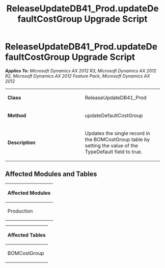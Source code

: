 ﻿---
title: ReleaseUpdateDB41_Prod.updateDefaultCostGroup Upgrade Script
TOCTitle: ReleaseUpdateDB41_Prod.updateDefaultCostGroup Upgrade Script
ms:assetid: abcd398d-eb18-51f3-0416-83602debfa07
ms:mtpsurl: https://msdn.microsoft.com/en-us/library/JJ686477(v=AX.60)
ms:contentKeyID: 49710432
ms.date: 05/18/2015
mtps_version: v=AX.60
---

# ReleaseUpdateDB41\_Prod.updateDefaultCostGroup Upgrade Script 


_**Applies To:** Microsoft Dynamics AX 2012 R3, Microsoft Dynamics AX 2012 R2, Microsoft Dynamics AX 2012 Feature Pack, Microsoft Dynamics AX 2012_

<table>
<colgroup>
<col style="width: 50%" />
<col style="width: 50%" />
</colgroup>
<tbody>
<tr class="odd">
<td><p><strong>Class</strong></p></td>
<td><p>ReleaseUpdateDB41_Prod</p></td>
</tr>
<tr class="even">
<td><p><strong>Method</strong></p></td>
<td><p>updateDefaultCostGroup</p></td>
</tr>
<tr class="odd">
<td><p><strong>Description</strong></p></td>
<td><p>Updates the single record in the BOMCostGroup table by setting the value of the TypeDefault field to true.</p></td>
</tr>
</tbody>
</table>


## Affected Modules and Tables

<table>
<colgroup>
<col style="width: 100%" />
</colgroup>
<thead>
<tr class="header">
<th><p>Affected Modules</p></th>
</tr>
</thead>
<tbody>
<tr class="odd">
<td><p>Production</p></td>
</tr>
</tbody>
</table>


<table>
<colgroup>
<col style="width: 100%" />
</colgroup>
<thead>
<tr class="header">
<th><p>Affected Tables</p></th>
</tr>
</thead>
<tbody>
<tr class="odd">
<td><p>BOMCostGroup</p></td>
</tr>
</tbody>
</table>

  


